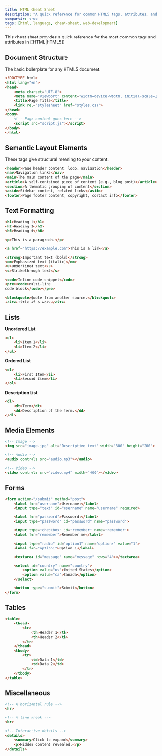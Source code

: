 ```yaml
---
title: HTML Cheat Sheet
description: "A quick reference for common HTML5 tags, attributes, and document structure."
compartir: true
tags: [html, language, cheat-sheet, web-development]
---
```


This cheat sheet provides a quick reference for the most common tags and attributes in [[HTML|HTML5]].

## Document Structure

The basic boilerplate for any HTML5 document.

```html
<!DOCTYPE html>
<html lang="en">
<head>
    <meta charset="UTF-8">
    <meta name="viewport" content="width=device-width, initial-scale=1.0">
    <title>Page Title</title>
    <link rel="stylesheet" href="styles.css">
</head>
<body>
    <!-- Page content goes here -->
    <script src="script.js"></script>
</body>
</html>
```

## Semantic Layout Elements

These tags give structural meaning to your content.

```html
<header>Page header content, logo, navigation</header>
<nav>Navigation links</nav>
<main>The main content of the page</main>
<article>A self-contained piece of content (e.g., blog post)</article>
<section>A thematic grouping of content</section>
<aside>Sidebar content, related links</aside>
<footer>Page footer content, copyright, contact info</footer>
```

## Text Formatting

```html
<h1>Heading 1</h1>
<h2>Heading 2</h2>
<h6>Heading 6</h6>

<p>This is a paragraph.</p>

<a href="https://example.com">This is a link</a>

<strong>Important text (bold)</strong>
<em>Emphasized text (italic)</em>
<u>Underlined text</u>
<s>Strikethrough text</s>

<code>Inline code snippet</code>
<pre><code>Multi-line
code block</code></pre>

<blockquote>Quote from another source.</blockquote>
<cite>Title of a work</cite>
```

## Lists

**Unordered List**
```html
<ul>
    <li>Item 1</li>
    <li>Item 2</li>
</ul>
```

**Ordered List**
```html
<ol>
    <li>First Item</li>
    <li>Second Item</li>
</ol>
```

**Description List**
```html
<dl>
    <dt>Term</dt>
    <dd>Description of the term.</dd>
</dl>
```

## Media Elements

```html
<!-- Image -->
<img src="image.jpg" alt="Descriptive text" width="300" height="200">

<!-- Audio -->
<audio controls src="audio.mp3"></audio>

<!-- Video -->
<video controls src="video.mp4" width="400"></video>
```

## Forms

```html
<form action="/submit" method="post">
    <label for="username">Username:</label>
    <input type="text" id="username" name="username" required>

    <label for="password">Password:</label>
    <input type="password" id="password" name="password">

    <input type="checkbox" id="remember" name="remember">
    <label for="remember">Remember me</label>

    <input type="radio" id="option1" name="options" value="1">
    <label for="option1">Option 1</label>

    <textarea id="message" name="message" rows="4"></textarea>

    <select id="country" name="country">
        <option value="us">United States</option>
        <option value="ca">Canada</option>
    </select>

    <button type="submit">Submit</button>
</form>
```

## Tables

```html
<table>
    <thead>
        <tr>
            <th>Header 1</th>
            <th>Header 2</th>
        </tr>
    </thead>
    <tbody>
        <tr>
            <td>Data 1</td>
            <td>Data 2</td>
        </tr>
    </tbody>
</table>
```

## Miscellaneous

```html
<!-- A horizontal rule -->
<hr>

<!-- A line break -->
<br>

<!-- Interactive details -->
<details>
    <summary>Click to expand</summary>
    <p>Hidden content revealed.</p>
</details>
```
